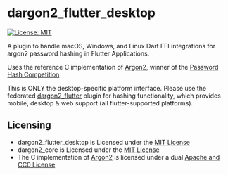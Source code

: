 # dargon2_flutter_desktop

[![License: MIT](https://img.shields.io/badge/License-MIT-yellow.svg)](https://opensource.org/licenses/MIT)

A plugin to handle macOS, Windows, and Linux Dart FFI integrations for argon2 password hashing in Flutter Applications.

Uses the reference C implementation of [Argon2], winner of the [Password Hash Competition]

This is ONLY the desktop-specific platform interface. Please use the federated [dargon2_flutter] plugin for hashing functionality, which provides mobile, desktop & web support (all flutter-supported platforms).

[Password Hash Competition]: https://password-hashing.net
[dargon2_flutter]: https://pub.dev/documentation/dargon2_flutter/latest

## Licensing

- dargon2_flutter_desktop is Licensed under the [MIT License]
- dargon2_core is Licensed under the [MIT License](../../dargon2_core/LICENSE)
- The C implementation of [Argon2] is licensed under a dual [Apache and CC0 License]

[MIT License]: ../LICENSE

[Argon2]: https://github.com/P-H-C/phc-winner-argon2

[Apache and CC0 License]: https://github.com/P-H-C/phc-winner-argon2/blob/master/LICENSE
